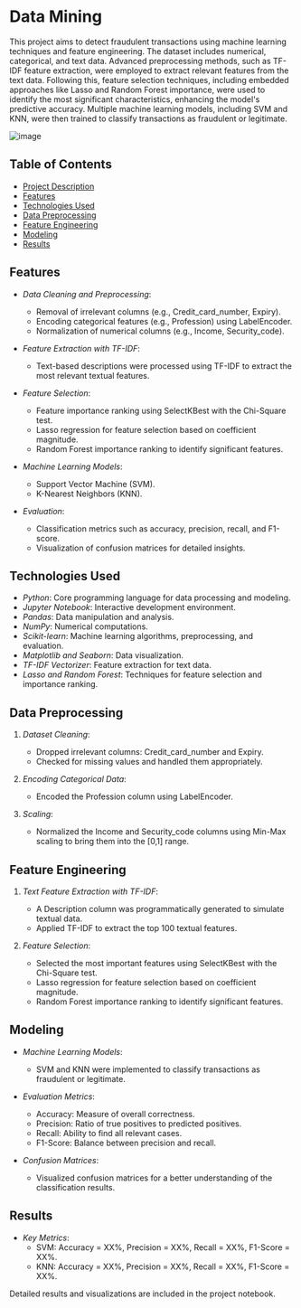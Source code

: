 # Data Mining 

This project aims to detect fraudulent transactions using machine learning techniques and feature engineering. The dataset includes numerical, categorical, and text data. Advanced preprocessing methods, such as TF-IDF feature extraction, were employed to extract relevant features from the text data. Following this, feature selection techniques, including embedded approaches like Lasso and Random Forest importance, were used to identify the most significant characteristics, enhancing the model's predictive accuracy. Multiple machine learning models, including SVM and KNN, were then trained to classify transactions as fraudulent or legitimate.

![image](https://github.com/user-attachments/assets/9cebadab-d6ca-49d8-90ef-b18d746bd2bf)

## Table of Contents
- [Project Description](#project-description)
- [Features](#features)
- [Technologies Used](#technologies-used)
- [Data Preprocessing](#data-preprocessing)
- [Feature Engineering](#feature-engineering)
- [Modeling](#modeling)
- [Results](#results)

## Features
 - *Data Cleaning and Preprocessing*:
    - Removal of irrelevant columns (e.g., Credit_card_number, Expiry).
    - Encoding categorical features (e.g., Profession) using LabelEncoder.
    - Normalization of numerical columns (e.g., Income, Security_code).

- *Feature Extraction with TF-IDF*:
    - Text-based descriptions were processed using TF-IDF to extract the most relevant textual features.
  
- *Feature Selection*:
    - Feature importance ranking using SelectKBest with the Chi-Square test.
    - Lasso regression for feature selection based on coefficient magnitude.
    - Random Forest importance ranking to identify significant features.
  
- *Machine Learning Models*:
    - Support Vector Machine (SVM).
    - K-Nearest Neighbors (KNN).
  
- *Evaluation*:
    - Classification metrics such as accuracy, precision, recall, and F1-score.
    - Visualization of confusion matrices for detailed insights.
 
## Technologies Used
   - *Python*: Core programming language for data processing and modeling.
   - *Jupyter Notebook*: Interactive development environment.
   - *Pandas*: Data manipulation and analysis.
   - *NumPy*: Numerical computations.
   - *Scikit-learn*: Machine learning algorithms, preprocessing, and evaluation.
   - *Matplotlib and Seaborn*: Data visualization.
   - *TF-IDF Vectorizer*: Feature extraction for text data.
   - *Lasso and Random Forest*: Techniques for feature selection and importance ranking.

## Data Preprocessing
 1. *Dataset Cleaning*:
      - Dropped irrelevant columns: Credit_card_number and Expiry.
      - Checked for missing values and handled them appropriately.

 2. *Encoding Categorical Data*:
      - Encoded the Profession column using LabelEncoder.

 3. *Scaling*:
      - Normalized the Income and Security_code columns using Min-Max scaling to bring them into the [0,1] range.

## Feature Engineering
 1. *Text Feature Extraction with TF-IDF*:
      - A Description column was programmatically generated to simulate textual data.
      - Applied TF-IDF to extract the top 100 textual features.
        
 2. *Feature Selection*:
      - Selected the most important features using SelectKBest with the Chi-Square test.
      - Lasso regression for feature selection based on coefficient magnitude.
      - Random Forest importance ranking to identify significant features.
   

## Modeling
 - *Machine Learning Models*:
      - SVM and KNN were implemented to classify transactions as fraudulent or legitimate.

 - *Evaluation Metrics*:
      - Accuracy: Measure of overall correctness.
      - Precision: Ratio of true positives to predicted positives.
      - Recall: Ability to find all relevant cases.
      - F1-Score: Balance between precision and recall.

 - *Confusion Matrices*:
      - Visualized confusion matrices for a better understanding of the classification results.

## Results
 - *Key Metrics*:
      - SVM: Accuracy = XX%, Precision = XX%, Recall = XX%, F1-Score = XX%.
      - KNN: Accuracy = XX%, Precision = XX%, Recall = XX%, F1-Score = XX%.
        
Detailed results and visualizations are included in the project notebook.
